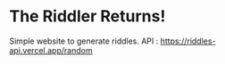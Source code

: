 # The Riddler Returns!
Simple website to generate riddles.
API : https://riddles-api.vercel.app/random
